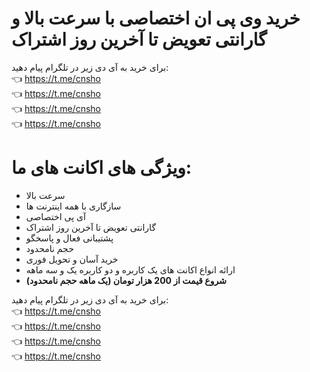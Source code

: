 # خرید وی پی ان اختصاصی با سرعت بالا و گارانتی تعویض تا آخرین روز اشتراک
برای خرید به آی دی زیر در تلگرام پیام دهید:<br>
👈 https://t.me/cnsho<br>
👈 https://t.me/cnsho<br>
👈 https://t.me/cnsho<br>
👈 https://t.me/cnsho

# ویژگی های اکانت های ما:
- سرعت بالا
- سازگاری با همه اینترنت ها
- آی پی اختصاصی
- گارانتی تعویض تا آخرین روز اشتراک
- پشتیبانی فعال و پاسخگو
- حجم نامحدود
- خرید آسان و تحویل فوری
- ارائه انواع اکانت های یک کاربره و دو کاربره یک و سه ماهه
- <b>شروع قیمت از 200 هزار تومان (یک ماهه حجم نامحدود)</b>


برای خرید به آی دی زیر در تلگرام پیام دهید:<br>
👈 https://t.me/cnsho<br>
👈 https://t.me/cnsho<br>
👈 https://t.me/cnsho<br>
👈 https://t.me/cnsho
